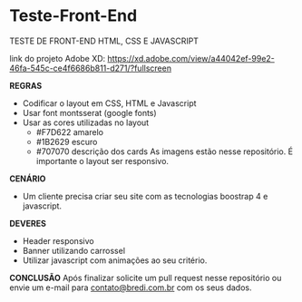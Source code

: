 # Teste-Front-End
TESTE DE FRONT-END HTML, CSS E JAVASCRIPT

link do projeto Adobe XD: https://xd.adobe.com/view/a44042ef-99e2-46fa-545c-ce4f6686b811-d271/?fullscreen

**REGRAS**
- Codificar o layout em CSS, HTML e Javascript
- Usar font montsserat (google fonts)
- Usar as cores utilizadas no layout
  - #F7D622 amarelo
  - #1B2629 escuro
  - #707070 descrição dos cards
As imagens estão nesse repositório. É importante o layout ser responsivo.


**CENÁRIO**
- Um cliente precisa criar seu site com as tecnologias boostrap 4 e javascript.

**DEVERES**
- Header responsivo
- Banner utilizando carrossel
- Utilizar javascript com animações ao seu critério.

**CONCLUSÃO**
Após finalizar solicite um pull request nesse repositório ou envie um e-mail para contato@bredi.com.br com os seus dados.
